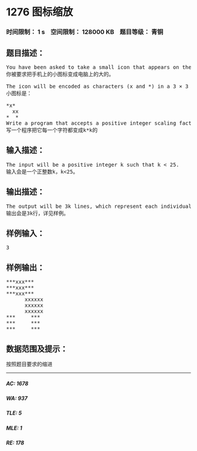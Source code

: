 # 1276 图标缩放   
### 时间限制： 1 s&nbsp;&nbsp;&nbsp;&nbsp;空间限制： 128000 KB&nbsp;&nbsp;&nbsp;&nbsp;题目等级： 青铜  
## 题目描述：  

<pre>
You have been asked to take a small icon that appears on the screen of a smart telephone and scale it up so it looks bigger on a regular computer screen.
你被要求把手机上的小图标变成电脑上的大的。
 
The icon will be encoded as characters (x and *) in a 3 × 3 grid as follows:
小图标是：
  
*x*
  xx
*  *  
Write a program that accepts a positive integer scaling factor and outputs the scaled icon. A scaling factor of k means that each character is replaced by a k × k grid consisting only of that character.
写一个程序把它每一个字符都变成k*k的
</pre>
  
  
## 输入描述：  

<pre>
The input will be a positive integer k such that k < 25.
输入会是一个正整数k，k<25。
</pre>
  
  
## 输出描述：  

<pre>
The output will be 3k lines, which represent each individual line scaled by a factor of k and repeated k times. A line is scaled by a factor of k by replacing each character in the line with k copies of the character.
输出会是3k行，详见样例。
</pre>
  
  
## 样例输入：  

<pre>
3
</pre>
  
  
## 样例输出：  

<pre>
***xxx***
***xxx***
***xxx***
      xxxxxx
      xxxxxx
      xxxxxx  
***     ***
***     ***
***     ***
</pre>
  
  
## 数据范围及提示：  

<pre>
按照题目要求的缩进
</pre>
  
  
***  

##### AC: 1678  
##### WA: 937  
##### TLE: 5  
##### MLE: 1  
##### RE: 178  
